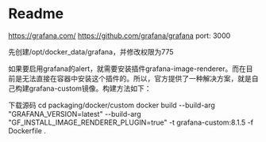 # Readme
https://grafana.com/
https://github.com/grafana/grafana
port: 3000

先创建/opt/docker_data/grafana，并修改权限为775

如果要启用grafana的alert，就需要安装插件grafana-image-renderer。而在目前是无法直接在容器中安装这个插件的。所以，官方提供了一种解决方案，就是自己构建grafana-custom镜像。构建方法如下：

下载源码 
cd packaging/docker/custom
docker build --build-arg "GRAFANA_VERSION=latest" --build-arg "GF_INSTALL_IMAGE_RENDERER_PLUGIN=true" -t grafana-custom:8.1.5 -f Dockerfile .
